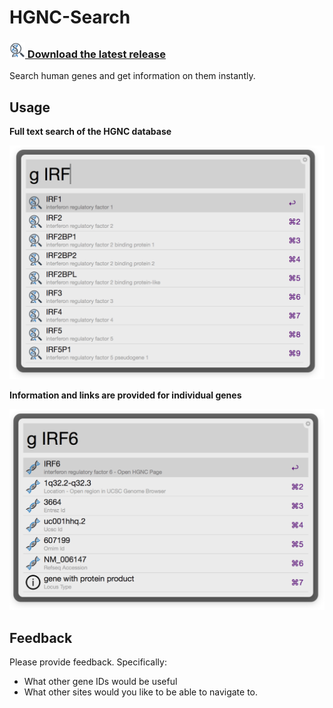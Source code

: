 # HGNC-Search


### [<img src="gene_search.png" width="25px" /> Download the latest release](https://github.com/danielecook/HGNC-Search/releases/latest)

Search human genes and get information on them instantly.

## Usage

__Full text search of the HGNC database__

![search for genes](img/d1.png)

__Information and links are provided for individual genes__

![individual gene](img/d2.png)

## Feedback

Please provide feedback. Specifically:

* What other gene IDs would be useful
* What other sites would you like to be able to navigate to.
